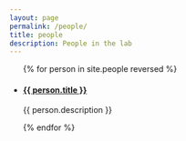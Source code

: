 ```yaml
---
layout: page
permalink: /people/
title: people
description: People in the lab
---
```


<ul class="post-list">
{% for person in site.people reversed %}
    <li>
        <h4><a class="person-title" href="{{ person.url | prepend: site.baseurl }}">{{ person.title }}</a></h4>
        <!-- <p class="post-meta">{{ person.date | date: '%B %-d, %Y — %H:%M' }}</p> -->
            <p>{{ person.description }}</p>
      </li>
{% endfor %}
</ul>